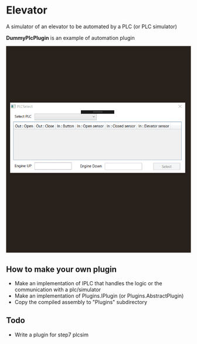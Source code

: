 # Elevator
A simulator of an elevator to be automated by a PLC (or PLC simulator)

**DummyPlcPlugin** is an example of automation plugin

![alt text](https://raw.githubusercontent.com/cobrce/Elevator/master/Elevator/2018-06-24_20-00-30.gif)

## How to make your own plugin
* Make an implementation of IPLC that handles the logic or the communication with a plc/simulator
* Make an implementation of Plugins.IPlugin (or Plugins.AbstractPlugin)
* Copy the compiled assembly to "Plugins" subdirectory

## Todo
* Write a plugin for step7 plcsim
